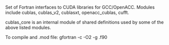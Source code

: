 Set of Fortran interfaces to CUDA libraries for GCC/OpenACC.
Modules include cublas, cublas_v2, cublasxt, openacc_cublas, cufft.

cublas_core is an internal module of shared definitions used by some of the
above listed modules.

To compile and .mod file: gfortran -c -O2 -g <each-module-name>.f90
